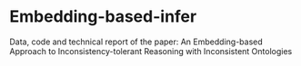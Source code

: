 # Embedding-based-infer
Data, code and technical report of the paper: An Embedding-based Approach to Inconsistency-tolerant Reasoning with Inconsistent Ontologies
